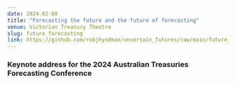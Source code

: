 ```yaml
---
date: 2024-02-08
title: "Forecasting the future and the future of forecasting"
venue: Victorian Treasury Theatre
slug: future_forecasting
link: https://github.com/robjhyndman/uncertain_futures/raw/main/future_forecasting.pdf
---
```


### Keynote address for the 2024 Australian Treasuries Forecasting Conference
